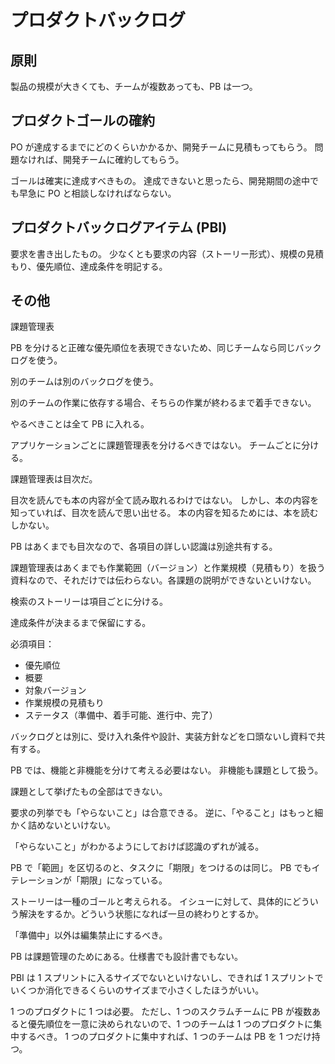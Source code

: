 # プロダクトバックログ

## 原則

製品の規模が大きくても、チームが複数あっても、PB は一つ。

## プロダクトゴールの確約

PO が達成するまでにどのくらいかかるか、開発チームに見積もってもらう。
問題なければ、開発チームに確約してもらう。

ゴールは確実に達成すべきもの。
達成できないと思ったら、開発期間の途中でも早急に PO と相談しなければならない。

## プロダクトバックログアイテム (PBI)

要求を書き出したもの。
少なくとも要求の内容（ストーリー形式）、規模の見積もり、優先順位、達成条件を明記する。

## その他

課題管理表

PB を分けると正確な優先順位を表現できないため、同じチームなら同じバックログを使う。

別のチームは別のバックログを使う。

別のチームの作業に依存する場合、そちらの作業が終わるまで着手できない。

やるべきことは全て PB に入れる。

アプリケーションごとに課題管理表を分けるべきではない。
チームごとに分ける。

課題管理表は目次だ。

目次を読んでも本の内容が全て読み取れるわけではない。
しかし、本の内容を知っていれば、目次を読んで思い出せる。
本の内容を知るためには、本を読むしかない。

PB はあくまでも目次なので、各項目の詳しい認識は別途共有する。

課題管理表はあくまでも作業範囲（バージョン）と作業規模（見積もり）を扱う資料なので、それだけでは伝わらない。各課題の説明ができないといけない。

検索のストーリーは項目ごとに分ける。

達成条件が決まるまで保留にする。

必須項目：

-   優先順位
-   概要
-   対象バージョン
-   作業規模の見積もり
-   ステータス（準備中、着手可能、進行中、完了）

バックログとは別に、受け入れ条件や設計、実装方針などを口頭ないし資料で共有する。

PB では、機能と非機能を分けて考える必要はない。
非機能も課題として扱う。

課題として挙げたもの全部はできない。

要求の列挙でも「やらないこと」は合意できる。
逆に、「やること」はもっと細かく詰めないといけない。

「やらないこと」がわかるようにしておけば認識のずれが減る。

PB で「範囲」を区切るのと、タスクに「期限」をつけるのは同じ。
PB でもイテレーションが「期限」になっている。

ストーリーは一種のゴールと考えられる。
イシューに対して、具体的にどういう解決をするか。どういう状態になれば一旦の終わりとするか。

「準備中」以外は編集禁止にするべき。

PB は課題管理のためにある。仕様書でも設計書でもない。

PBI は 1 スプリントに入るサイズでないといけないし、できれば 1 スプリントでいくつか消化できるくらいのサイズまで小さくしたほうがいい。

1 つのプロダクトに 1 つは必要。
ただし、1 つのスクラムチームに PB が複数あると優先順位を一意に決められないので、1 つのチームは 1 つのプロダクトに集中するべき。
1 つのプロダクトに集中すれば、1 つのチームは PB を 1 つだけ持つ。
